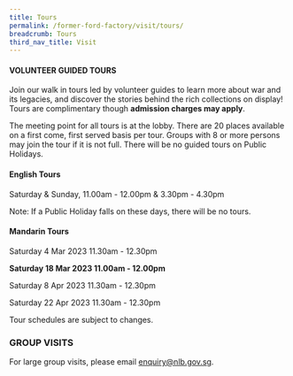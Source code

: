 ```yaml
---
title: Tours
permalink: /former-ford-factory/visit/tours/
breadcrumb: Tours
third_nav_title: Visit
---
```

#### VOLUNTEER GUIDED TOURS

Join our walk in tours led by volunteer guides to learn more about war and its legacies, and discover the stories behind the rich collections on display!  Tours are complimentary though **admission charges may apply**.

The meeting point for all tours is at the lobby.  There are 20 places available on a first come, first served basis per tour.  Groups with 8 or more persons may join the tour if it is not full.  There will be no guided tours on Public Holidays.  

#### **English Tours**
Saturday & Sunday, 11.00am - 12.00pm & 3.30pm - 4.30pm

Note: If a Public Holiday falls on these days, there
will be no tours.


#### **Mandarin Tours**


Saturday 4 Mar 2023 11.30am - 12.30pm

**Saturday 18 Mar 2023 11.00am - 12.00pm**

Saturday 8 Apr 2023 11.30am - 12.30pm

Saturday 22 Apr 2023 11.30am - 12.30pm

Tour schedules are subject to changes.


### GROUP VISITS

For large group visits, please email enquiry@nlb.gov.sg.